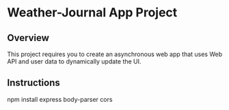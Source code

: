 # Weather-Journal App Project

## Overview
This project requires you to create an asynchronous web app that uses Web API and user data to dynamically update the UI. 

## Instructions
npm install express body-parser cors



